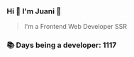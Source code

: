 ### Hi 👋 I&#39;m Juani 🦁

> I&#39;m a Frontend Web Developer SSR

### 📚 Days being a developer: 1117
